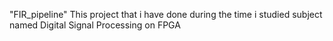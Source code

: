 "FIR_pipeline" 
This project that i have done during the time i studied subject named Digital Signal Processing on FPGA
